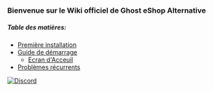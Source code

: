 ### Bienvenue sur le Wiki officiel de Ghost eShop Alternative

##### Table des matières:
- [Première installation](./first_install-fr.md)
- [Guide de démarrage](./start_guide-fr.md)
    - [Ecran d'Acceuil](./screen/home-fr.md)
- [Problèmes récurrents](./recurring_problems-fr.md)

[![Discord](https://discordapp.com/api/guilds/633965704424718336/widget.png?style=banner3&time)](https://discord.gg/9Rqvh9F)
